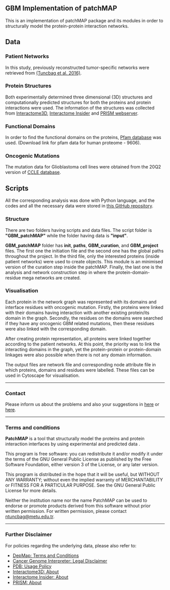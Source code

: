 ﻿## GBM Implementation of patchMAP

This is an implementation of patchMAP package and its modules in order to structurally model the protein-protein interaction networks. 

## Data

### Patient Networks
In this study, previously reconstructed tumor-specific networks were retrieved from [(Tuncbag et al. 2016)](https://www.nature.com/articles/srep28668). 

### Protein Structures

Both experimentally determined three dimensional (3D) structures and computationally predicted structures for both the proteins and protein interactions were used. The information of the structures was collected from [Interactome3D](https://interactome3d.irbbarcelona.org/download.php), [Interactome Insider](http://interactomeinsider.yulab.org/downloads/interfacesHQ/H_sapiens_interfacesHQ.txt) and [PRISM webserver](http://cosbi.ku.edu.tr/prism/).

### Functional Domains
In order to find the functional domains on the proteins, [Pfam database](ftp://ftp.ebi.ac.uk/pub/databases/Pfam/releases/Pfam33.1/proteomes/9606.tsv.gz) was used. (Download link for pfam data for human proteome - 9606).

### Oncogenic Mutations
The mutation data for Glioblastoma cell lines were obtained from the 20Q2 version of [CCLE database](https://depmap.org/portal/download/).

## Scripts

All the corresponding analysis was done with Python language, and the codes and all the necessary data were stored in [this GitHub repository](https://github.com/CansuDincer/GBM_patchMap).

### Structure

There are two folders having scripts and data files. The script folder is **"GBM_patchMAP"** while the folder having data is **"input"**. 

**GBM_patchMAP** folder has **__init__**, **paths**, **GBM_curation**, and **GBM_project** files. The first one the initiation file and the second one has the global paths throughout the project. In the third file, only the interested proteins (inside patient networks) were used to create objects. This module is an minimised version of the curation step inside the patchMAP. Finally, the last one is the analysis and network construction step in where the protein-domain-residue mega networks are created. 


### Visualisation

Each protein in the network graph was represented with its domains and interface residues with oncogenic mutation. Firstly, the proteins were linked with their domains having interaction with another existing protein/its domain in the graph. Secondly, the residues on the domains were searched if they have any oncogenic GBM related mutations, then these residues were also linked with the corresponding domain. 

After creating protein representation, all proteins were linked together according to the patient networks. At this point, the priority was to link the interacting domains in the graph, yet the protein-protein or protein-domain linkages were also possible when there is not any domain information. 

The output files are network file and corresponding node attribute file in which proteins, domains and residues were labelled. These files can be used in Cytoscape for visualisation. 

___
### Contact

Please inform us about the problems and also your suggestions in [here](mailto:ntuncbag@metu.edu.tr) or [here](mailto:cansu.dincer@metu.edu.tr). 
___
### Terms and conditions
 
 **PatchMAP**  is a tool that structurally model the proteins and protein interaction interfaces by using experimental and predicted data .

This program is free software: you can redistribute it and/or modify it under the terms of the GNU General Public License as published by the Free Software Foundation, either version 3 of the License, or any later version.

This program is distributed in the hope that it will be useful, but WITHOUT ANY WARRANTY; without even the implied warranty of MERCHANTABILITY or FITNESS FOR A PARTICULAR PURPOSE. See the GNU General Public License for more details.

Neither the institution name nor the name PatchMAP can be used to endorse or promote products derived from this software without prior written permission. For written permission, please contact  [ntuncbag@metu.edu.tr](mailto:ntuncbag@metu.edu.tr).

___

### Further Disclaimer

For policies regarding the underlying data, please also refer to:

-   [DepMap: Terms and Conditions](https://depmap.org/portal/terms/)
- [Cancer Genome Interpreter: Legal Disclaimer](https://www.irbbarcelona.org/en/legal-disclaimer)
- [PDB: Usage Policy](https://www.wwpdb.org/about/privacy)
- [Interactome3D: About](https://interactome3d.irbbarcelona.org/about.php)
- [Interactome Insider: About](http://interactomeinsider.yulab.org/about.html)
- [PRISM: About](http://cosbi.ku.edu.tr/prism/)
